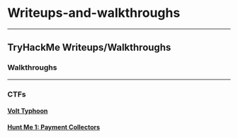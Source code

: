 # Writeups-and-walkthroughs

---

## TryHackMe Writeups/Walkthroughs

### Walkthroughs


---

### CTFs

#### [Volt Typhoon](./Volt-Typhoon-THM.md)
#### [Hunt Me 1: Payment Collectors](./Hunt_Me_I.md)

